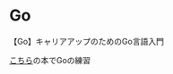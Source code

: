 # Go
【Go】キャリアアップのためのGo言語入門


<a href="https://www.amazon.co.jp/%E3%82%AD%E3%83%A3%E3%83%AA%E3%82%A2%E3%82%A2%E3%83%83%E3%83%97%E3%81%AE%E3%81%9F%E3%82%81%E3%81%AEGo%E8%A8%80%E8%AA%9E%E5%85%A5%E9%96%80-I-BOOKS-%E6%B8%85%E6%B0%B4-%E7%BE%8E%E6%A8%B9/dp/4777522393/ref=sr_1_17?keywords=go%E8%A8%80%E8%AA%9E&qid=1683459119&sr=8-17">こちら</a>の本でGoの練習
